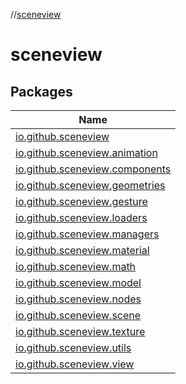 //[sceneview](index.md)

# sceneview

## Packages

| Name |
|---|
| [io.github.sceneview](sceneview/io.github.sceneview/index.md) |
| [io.github.sceneview.animation](sceneview/io.github.sceneview.animation/index.md) |
| [io.github.sceneview.components](sceneview/io.github.sceneview.components/index.md) |
| [io.github.sceneview.geometries](sceneview/io.github.sceneview.geometries/index.md) |
| [io.github.sceneview.gesture](sceneview/io.github.sceneview.gesture/index.md) |
| [io.github.sceneview.loaders](sceneview/io.github.sceneview.loaders/index.md) |
| [io.github.sceneview.managers](sceneview/io.github.sceneview.managers/index.md) |
| [io.github.sceneview.material](sceneview/io.github.sceneview.material/index.md) |
| [io.github.sceneview.math](sceneview/io.github.sceneview.math/index.md) |
| [io.github.sceneview.model](sceneview/io.github.sceneview.model/index.md) |
| [io.github.sceneview.nodes](sceneview/io.github.sceneview.nodes/index.md) |
| [io.github.sceneview.scene](sceneview/io.github.sceneview.scene/index.md) |
| [io.github.sceneview.texture](sceneview/io.github.sceneview.texture/index.md) |
| [io.github.sceneview.utils](sceneview/io.github.sceneview.utils/index.md) |
| [io.github.sceneview.view](sceneview/io.github.sceneview.view/index.md) |
